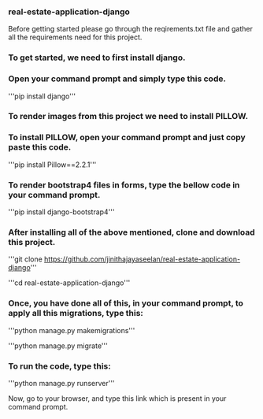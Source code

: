 ### real-estate-application-django
Before getting started please go through the reqirements.txt file and gather all the requirements need for this project.

### To get started, we need to first install django.
### Open your command prompt and simply type this code.

'''pip install django'''

### To render images from this project we need to install PILLOW.
### To install PILLOW, open your command prompt and just copy paste this code.

'''pip install Pillow==2.2.1'''

### To render bootstrap4 files in forms, type the bellow code in your command prompt.

'''pip install django-bootstrap4'''

### After installing all of the above mentioned, clone and download this project.

'''git clone https://github.com/jinithajayaseelan/real-estate-application-django'''

'''cd real-estate-application-django'''

### Once, you have done all of this, in your command prompt, to apply all this migrations, type this:

'''python manage.py makemigrations'''


'''python manage.py migrate'''

### To run the code, type this:

'''python manage.py runserver'''

Now, go to your browser, and type this link which is present in your command prompt.

